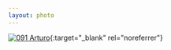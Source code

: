 ```yaml
---
layout: photo
---
```


[![091 Arturo](https://c2.staticflickr.com/6/5779/21610839086_cf820e6643_c.jpg)](https://www.flickr.com/photos/131440297@N08/21610839086/){:target="_blank" rel="noreferrer"}
